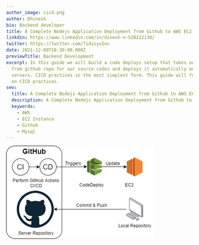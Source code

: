 ```yaml
---
author_image: cicd.png
author: Dhinesh
bio: Backend developer
title: A Complete Nodejs Application Deployment from Github to AWS EC2  - CI/CD
linkdin: https://www.linkedin.com/in/dinesh-n-528222130/
twitter: https://twitter.com/fidisysInc
date: 2021-12-09T18:30:00.000Z
previewTitle: Backend Development
excerpt: In this guide we will build a code deploys setup that takes our commits
  from github repo for our source codes and deploys it automatically on our
  servers. CICD practices in the most simplest form. This guide will focus more
  on CICD practices.
seo:
  title: A Complete Nodejs Application Deployment from Github to AWS EC2  - CI/CD
  description: A Complete Nodejs Application Deployment from Github to AWS EC2  - CI/CD
  keywords:
    - AWS
    - EC2 Instance
    - Github
    - Mysql
---
```

![Continuous integration and continuous development.](cicd.png "Continuous integration and continuous development.")